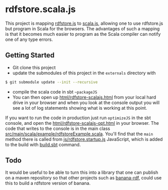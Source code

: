 rdfstore.scala.js
=================

This project is mapping [rdfstore.js](https://github.com/antoniogarrote/rdfstore-js) to [scala.js](http://www.scala-js.org/), allowing one to use rdfstore.js but program in Scala for the browsers. The advantages of such a mapping is that it becomes much easier to program as the Scala compiler can notify one of any type errors.

## Getting Started

 * Git clone this project
 * update the submodules of this project in the `externals` directory with
```bash
$ git submodule update --init --recursive
```
 * compile the scala code in sbt `~packageJS`
 * You can then open up [html/rdfstore-scalajs.html](html/rdfstore-scalajs.html) from
your local hard drive in your browser and when you look at the console output you will see
a lot of log statements showing what is working at this point.

If you want to run the code in production just run `optimizeJS` in the sbt console, and open the
[html/rdfstore-scalajs-opt.html](html/rdfstore-scalajs-opt.html) in your browser. The code that
writes to the console is in the main class [src/main/scala/example/rdfstoreExample.scala](src/main/scala/example/rdfstoreExample.scala). You'll find
that the `main` method there is called from [js/rdfstore.startup.js](js/rdfstore.startup.js) JavaScript,
which is added to the build with [build.sbt](build.sbt) command.

## Todo

It would be useful to be able to turn this into a library that one can publish on a maven repository
so that other projects such as [banana-rdf](https://github.com/w3c/banana-rdf), could use this to build
a rdfstore version of banana.

